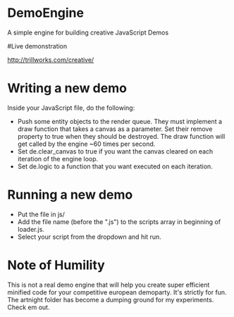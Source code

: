 # DemoEngine

A simple engine for building creative JavaScript Demos

#Live demonstration

http://trillworks.com/creative/

# Writing a new demo
Inside your JavaScript file, do the following:

* Push some entity objects to the render queue. They must implement a draw function that takes a canvas as a parameter. Set their remove property to true when they should be destroyed. The draw function will get called by the engine ~60 times per second.
* Set de.clear_canvas to true if you want the canvas cleared on each iteration of the engine loop.
* Set de.logic to a function that you want executed on each iteration.

# Running a new demo
* Put the file in js/
* Add the file name (before the ".js") to the scripts array in beginning of loader.js.
* Select your script from the dropdown and hit run.

# Note of Humility
This is not a real demo engine that will help you create super efficient minified code for 
your competitive european demoparty. It's strictly for fun. The artnight folder has become a 
dumping ground for my experiments. Check em out.
